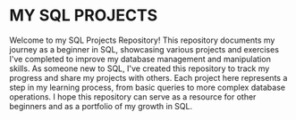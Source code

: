 # MY SQL PROJECTS
Welcome to my SQL Projects Repository! This repository documents my journey as a beginner in SQL, showcasing various projects and exercises I've completed to improve my database management and manipulation skills.
As someone new to SQL, I've created this repository to track my progress and share my projects with others. Each project here represents a step in my learning process, from basic queries to more complex database operations. I hope this repository can serve as a resource for other beginners and as a portfolio of my growth in SQL.
